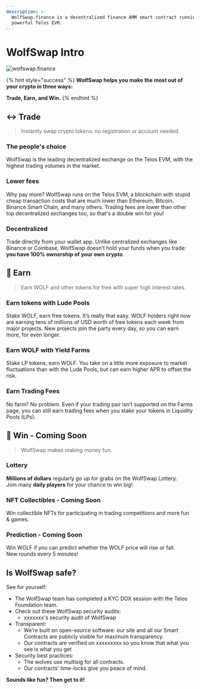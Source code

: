 ```yaml
---
description: >-
  WolfSwap.finance is a decentralized finance AMM smart contract running on the
  powerful Telos EVM.
---
```


# WolfSwap Intro

![wolfswap.finance](.gitbook/assets/WolfSwap\_home.png)

{% hint style="success" %}
**WolfSwap helps you make the most out of your crypto in three ways:**

**Trade, Earn, and Win.**
{% endhint %}

## ↔️ Trade

> Instantly swap crypto tokens: no registration or account needed.

### The people's choice

WolfSwap is the leading decentralized exchange on the Telos EVM, with the highest trading volumes in the market.

### Lower fees

Why pay more? WolfSwap runs on the Telos EVM, a blockchain with stupid cheap transaction costs  that are much lower than Ethereum, Bitcoin, Binance Smart Chain, and many others.  Trading fees are lower than other top decentralized exchanges too, so that's a double win for you!

### Decentralized

Trade directly from your wallet app.  Unlike centralized exchanges like Binance or Coinbase, WolfSwap doesn’t hold your funds when you trade: **you have 100% ownership of your own crypto**.

## 💸 Earn

> Earn WOLF and other tokens for free with super high interest rates.

### Earn tokens with Lude Pools

Stake WOLF, earn free tokens. It’s really that easy.  WOLF holders right now are earning tens of millions of USD worth of free tokens each week from major projects. New projects join the party every day, so you can earn more, for even longer.

### Earn WOLF with Yield Farms

Stake LP tokens, earn WOLF. You take on a little more exposure to market fluctuations than with the Lude Pools, but can earn higher APR to offset the risk.

### Earn Trading Fees

No farm? No problem. Even if your trading pair isn’t supported on the Farms page, you can still earn trading fees when you stake your tokens in Liquidity Pools (LPs).

## 🎲 Win - Coming Soon

> WolfSwap makes making money fun.

### Lottery

**Millions of dollars** regularly go up for grabs on the WolfSwap Lottery.\
Join many **daily players** for your chance to win big!

### NFT Collectibles - Coming Soon

Win collectible NFTs for participating in trading competitions and more fun & games.

### Prediction - Coming Soon

Win WOLF if you can predict whether the WOLF price will rise or fall.\
New rounds every 5 minutes!

## Is WolfSwap safe?

See for yourself:

* The WolfSwap team has completed a KYC DOX session with the Telos Foundation team. &#x20;
* Check out these WolfSwap security audits:
  * xxxxxxx's security audit of WolfSwap&#x20;
* Transparent:
  * We’re built on open-source software: our site and all our Smart Contracts are publicly visible for maximum transparency.
  * Our contracts are verified on xxxxxxxxx so you know that what you see is what you get
* Security best practices:
  * The wolves use multisig for all contracts.
  * Our contracts’ time-locks give you peace of mind.

**Sounds like fun?  Then get to it!**

